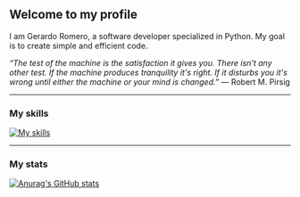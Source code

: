 ## Welcome to my profile

<!--
My personal profile.
-->

I am Gerardo Romero, a software developer specialized in Python. My goal is to create simple and efficient code.

_“The test of the machine is the satisfaction it gives you. There isn't any other test. If the machine produces tranquility it's right. If it disturbs you it's wrong until either the machine or your mind is changed.”_ — Robert M. Pirsig

---

### My skills
[![My skills](https://skillicons.dev/icons?i=py,linux,bash,md,github,neovim)](https://skillicons.dev)

---

### My stats
[![Anurag's GitHub stats](https://github-readme-stats.vercel.app/api?username=gerardo-rp&count_private=true&show_icons=true&theme=dark)](https://github.com/anuraghazra/github-readme-stats)
